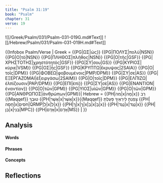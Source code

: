```yaml
---
title: "Psalm 31:19"
book: "Psalm"
chapter: 31
verse: 19
---
```

![[/Greek/Psalm/031/Psalm-031-019G.md#Text]]
![[/Hebrew/Psalm/031/Psalm-031-019H.md#Text]]

{{Infobox Psalm/Verse |
  Greek = {{PG|ΩΣ|ὡς}} {{PG|ΠΟΛΥΣ|πολὺ|NSN}} {{PG|Ο|τὸ|NSN}} {{PG|ΠΛΗΘΟΣ|πλῆθος|NSN}} {{PG|Ο|τῆς|GSF}} {{PG|ΧΡΗΣΤΟΤΗΣ|χρηστότητός|GSF}} {{PG|ΣΥ|σου|GS}} {{PG|ΚΥΡΙΟΣ|κύριε|VSM}} {{PG|ΟΣ|ἧς|GSF}} {{PG|ΚΡΥΠΤΩ|ἔκρυψας|2SAIA}} {{PG|Ο|τοῖς|DPM}} {{PG|ΦΟΒΕΩ|φοβουμένοις|PMP/DPM}} {{PG|ΣΥ|σε|AS}} {{PG|ΕΞΕΡΓΑΖΟΜΑΙ|ἐξειργάσω|2SAIM}} {{PG|Ο|τοῖς|DPM}} {{PG|ΕΛΠΙΖΩ|ἐλπίζουσιν|PAP/DPM}} {{PG|ΕΠΙ|ἐπὶ}} {{PG|ΣΥ|σὲ|AS}} {{PG|ΕΝΑΝΤΙΟΝ|ἐναντίον}} {{PG|Ο|τῶν|GPM}} {{PG|ΥΙΟΣ|υἱῶν|GPM}} {{PG|Ο|τῶν|GPM}} {{PG|ΑΝΘΡΩΠΟΣ|ἀνθρώπων|GPM}}|
  Hebrew = {{PH|מה|x|מָה|x}}
רַב
{{Maqqef}}
טוּבְךָ
{{PH|אֲשֶׁר|x|אֲשֶׁר|x}}{{Maqqef}}
צָפַנְתָּ
לִּירֵאֶיךָ
פָּעַלְתָּ
{{PH|חָסָה|x|חֹסִים|QRMP|לְ|x|לַ|x}} {{PH|ךְ|x|ךְ|x|בְּ|x|בָּ|x}} {{PH|נֶגֶד|x|נֶגֶד|x}} {{PH|בֵּן|x|בְּנֵי|MPC}} {{PH|אָדָם|x|אָדָם|MS}}
׃|
}}

## Analysis

#### Words

#### Phrases

#### Concepts

## Reflections
